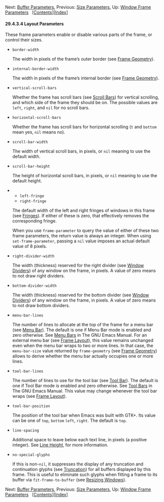 <!-- This is the GNU Emacs Lisp Reference Manual
corresponding to Emacs version 27.2.

Copyright (C) 1990-1996, 1998-2021 Free Software Foundation,
Inc.

Permission is granted to copy, distribute and/or modify this document
under the terms of the GNU Free Documentation License, Version 1.3 or
any later version published by the Free Software Foundation; with the
Invariant Sections being "GNU General Public License," with the
Front-Cover Texts being "A GNU Manual," and with the Back-Cover
Texts as in (a) below.  A copy of the license is included in the
section entitled "GNU Free Documentation License."

(a) The FSF's Back-Cover Text is: "You have the freedom to copy and
modify this GNU manual.  Buying copies from the FSF supports it in
developing GNU and promoting software freedom." -->

<!-- Created by GNU Texinfo 6.7, http://www.gnu.org/software/texinfo/ -->

Next: [Buffer Parameters](Buffer-Parameters.html), Previous: [Size Parameters](Size-Parameters.html), Up: [Window Frame Parameters](Window-Frame-Parameters.html)   \[[Contents](index.html#SEC_Contents "Table of contents")]\[[Index](Index.html "Index")]

#### 29.4.3.4 Layout Parameters

These frame parameters enable or disable various parts of the frame, or control their sizes.

*   `border-width`

    The width in pixels of the frame’s outer border (see [Frame Geometry](Frame-Geometry.html)).

*   `internal-border-width`

    The width in pixels of the frame’s internal border (see [Frame Geometry](Frame-Geometry.html)).

*   `vertical-scroll-bars`

    Whether the frame has scroll bars (see [Scroll Bars](Scroll-Bars.html)) for vertical scrolling, and which side of the frame they should be on. The possible values are `left`, `right`, and `nil` for no scroll bars.

*   `horizontal-scroll-bars`

    Whether the frame has scroll bars for horizontal scrolling (`t` and `bottom` mean yes, `nil` means no).

*   `scroll-bar-width`

    The width of vertical scroll bars, in pixels, or `nil` meaning to use the default width.

*   `scroll-bar-height`

    The height of horizontal scroll bars, in pixels, or `nil` meaning to use the default height.

*   *   `left-fringe`
    *   `right-fringe`

    The default width of the left and right fringes of windows in this frame (see [Fringes](Fringes.html)). If either of these is zero, that effectively removes the corresponding fringe.

    When you use `frame-parameter` to query the value of either of these two frame parameters, the return value is always an integer. When using `set-frame-parameter`, passing a `nil` value imposes an actual default value of 8 pixels.

*   `right-divider-width`

    The width (thickness) reserved for the right divider (see [Window Dividers](Window-Dividers.html)) of any window on the frame, in pixels. A value of zero means to not draw right dividers.

*   `bottom-divider-width`

    The width (thickness) reserved for the bottom divider (see [Window Dividers](Window-Dividers.html)) of any window on the frame, in pixels. A value of zero means to not draw bottom dividers.

*   `menu-bar-lines`

    The number of lines to allocate at the top of the frame for a menu bar (see [Menu Bar](Menu-Bar.html)). The default is one if Menu Bar mode is enabled and zero otherwise. See [Menu Bars](https://www.gnu.org/software/emacs/manual/html_node/emacs/Menu-Bars.html#Menu-Bars) in The GNU Emacs Manual. For an external menu bar (see [Frame Layout](Frame-Layout.html)), this value remains unchanged even when the menu bar wraps to two or more lines. In that case, the `menu-bar-size` value returned by `frame-geometry` (see [Frame Geometry](Frame-Geometry.html)) allows to derive whether the menu bar actually occupies one or more lines.

*   `tool-bar-lines`

    The number of lines to use for the tool bar (see [Tool Bar](Tool-Bar.html)). The default is one if Tool Bar mode is enabled and zero otherwise. See [Tool Bars](https://www.gnu.org/software/emacs/manual/html_node/emacs/Tool-Bars.html#Tool-Bars) in The GNU Emacs Manual. This value may change whenever the tool bar wraps (see [Frame Layout](Frame-Layout.html)).

*   `tool-bar-position`

    The position of the tool bar when Emacs was built with GTK+. Its value can be one of `top`, `bottom` `left`, `right`. The default is `top`.

*   `line-spacing`

    Additional space to leave below each text line, in pixels (a positive integer). See [Line Height](Line-Height.html), for more information.

*   `no-special-glyphs`

    If this is non-`nil`, it suppresses the display of any truncation and continuation glyphs (see [Truncation](Truncation.html)) for all buffers displayed by this frame. This is useful to eliminate such glyphs when fitting a frame to its buffer via `fit-frame-to-buffer` (see [Resizing Windows](Resizing-Windows.html)).

Next: [Buffer Parameters](Buffer-Parameters.html), Previous: [Size Parameters](Size-Parameters.html), Up: [Window Frame Parameters](Window-Frame-Parameters.html)   \[[Contents](index.html#SEC_Contents "Table of contents")]\[[Index](Index.html "Index")]
